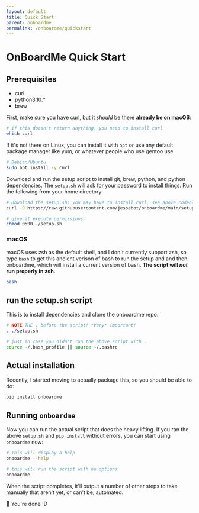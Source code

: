 ```yaml
---
layout: default
title: Quick Start
parent: onboardme
permalink: /onboardme/quickstart
---
```


# OnBoardMe Quick Start

## Prerequisites
- curl
- python3.10.*
- brew

First, make sure you have curl, but it *should* be there **already be on macOS**:

```bash
# if this doesn't return anything, you need to install curl
which curl
```
If it's not there on Linux, you can install it with `apt` or use any default package manager like yum, or whatever people who use gentoo use

```bash
# Debian/Ubuntu
sudo apt install -y curl
```
Download and run the setup script to install git, brew, python, and python dependencies. The `setup.sh` will ask for your password to install things. Run the following from your home directory:

```bash
# Download the setup.sh; you may have to install curl, see above codeblock
curl -O https://raw.githubusercontent.com/jessebot/onboardme/main/setup.sh

# give it execute permissions
chmod 0500 ./setup.sh
```

### macOS
macOS uses zsh as the default shell, and I don't currently support zsh, so type
`bash` to get this ancient verison of bash to run the setup and and then
onboardme, which will install a current version of bash. **The script will *not* 
run properly in zsh**.

```bash
bash
```

## run the setup.sh script
This is to install dependencies and clone the onboardme repo.

```bash
# NOTE THE . before the script! *Very* important!
. ./setup.sh

# just in case you didn't run the above script with .
source ~/.bash_profile || source ~/.bashrc
```

## Actual installation

Recently, I started moving to actually package this, so you should be able to
do:
```bash
pip install onboardme
```

## Running `onboardme`
Now you can run the actual script that does the heavy lifting. If you ran the
above `setup.sh` and `pip install` without errors, you can start using
`onboardme` now:

```bash
# This will display a help
onboardme --help

# this will run the script with no options
onboardme
```

When the script completes, it'll output a number of other steps to take manually that aren't yet, or can't be, automated.

:partying_face: You're done :D
